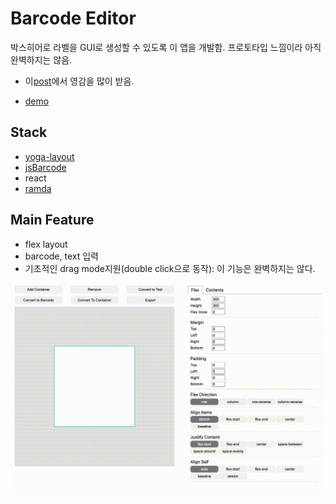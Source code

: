 # Barcode Editor

박스히어로 라벨을 GUI로 생성할 수 있도록 이 앱을 개발함. 프로토타입 느낌이라 아직 완벽하지는 않음.

- 이[post](https://medium.com/bgpworks/%EB%B0%94%EC%BD%94%EB%93%9C-%EB%9D%BC%EB%B2%A8-%EC%9D%B8%EC%87%84-%EC%84%9C%EB%B2%84-%EA%B5%AC%ED%98%84%EA%B8%B0-rust-skia-flex-layout-serverless-d81aa7447290)에서 영감을 많이 받음.

- [demo](https://hopeful-hopper-5cd4dd.netlify.app/)

## Stack

- [yoga-layout](https://yogalayout.com/)
- [jsBarcode](https://github.com/lindell/JsBarcode)
- react
- [ramda](https://ramdajs.com/docs/)

## Main Feature

- flex layout
- barcode, text 입력
- 기초적인 drag mode지원(double click으로 동작): 이 기능은 완벽하지는 않다.

<img src="./demo.gif">
